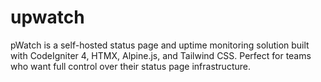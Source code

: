 # upwatch
pWatch is a self-hosted status page and uptime monitoring solution built with CodeIgniter 4, HTMX, Alpine.js, and Tailwind CSS. Perfect for teams who want full control over their status page infrastructure.
